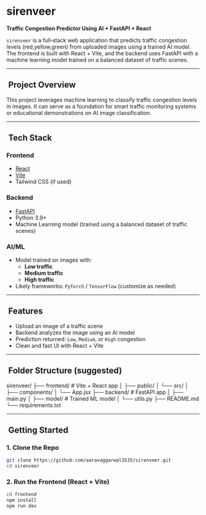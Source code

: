 # sirenveer

**Traffic Congestion Predictor Using AI + FastAPI + React**

`sirenveer` is a full‑stack web application that predicts traffic congestion levels (red,yellow,green) from uploaded images using a trained AI model. The frontend is built with React + Vite, and the backend uses FastAPI with a machine learning model trained on a balanced dataset of traffic scenes.

---

## ​ Project Overview

This project leverages machine learning to classify traffic congestion levels in images. It can serve as a foundation for smart traffic monitoring systems or educational demonstrations on AI image classification.

---

## ​ Tech Stack

### Frontend
- [React](https://reactjs.org/)
- [Vite](https://vitejs.dev/)
- Tailwind CSS (if used)

### Backend
- [FastAPI](https://fastapi.tiangolo.com/)
- Python 3.9+
- Machine Learning model (trained using a balanced dataset of traffic scenes)

### AI/ML
- Model trained on images with:
  - **Low traffic**
  - **Medium traffic**
  - **High traffic**
- Likely frameworks: `PyTorch` / `TensorFlow` (customize as needed)

---

## ​ Features

- Upload an image of a traffic scene  
- Backend analyzes the image using an AI model  
- Prediction returned: `Low`, `Medium`, or `High` congestion  
- Clean and fast UI with React + Vite

---

## ​ Folder Structure (suggested)
sirenveer/
├── frontend/ # Vite + React app
│ ├── public/
│ └── src/
│ ├── components/
│ └── App.jsx
├── backend/ # FastAPI app
│ ├── main.py
│ ├── model/ # Trained ML model
│ └── utils.py
├── README.md
└── requirements.txt


---

## ​​ Getting Started

### 1. Clone the Repo
```bash
git clone https://github.com/aaravaggarwal3535/sirenveer.git
cd sirenveer
```

### 2. Run the Frontend (React + Vite)

```bash
cd frontend
npm install
npm run dev
```





